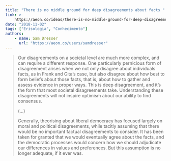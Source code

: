 ```yaml
---
title: "There is no middle ground for deep disagreements about facts "
link: >-
    https://aeon.co/ideas/there-is-no-middle-ground-for-deep-disagreements-about-facts
date: "2018-11-02"
tags: ["Erisologia", "Conhecimento"]
authors:
    - name: Sam Dresser
      url: "https://aeon.co/users/samdresser"
---
```


> Our disagreements on a societal level are much more complex, and can require a different response. One particularly pernicious form of disagreement arises when we not only disagree about individuals facts, as in Frank and Gita’s case, but also disagree about how best to form beliefs about those facts, that is, about how to gather and assess evidence in proper ways. This is deep disagreement, and it’s the form that most societal disagreements take. Understanding these disagreements will not inspire optimism about our ability to find consensus.
>
> (...)
>
> Generally, theorising about liberal democracy has focused largely on moral and political disagreements, while tacitly assuming that there would be no important factual disagreements to consider. It has been taken for granted that we would eventually agree about the facts, and the democratic processes would concern how we should adjudicate our differences in values and preferences. But this assumption is no longer adequate, if it ever was.
